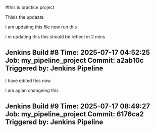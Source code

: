#this is practice project

Thisis the updaate

I am updating this file now run this 

I m updating this this should be reflect in 2 mins

Jenkins Build #8
Time: 2025-07-17 04:52:25
Job: my_pipeline_project
Commit: a2ab10c
Triggered by: Jenkins Pipeline
-------------------------------

I have edited this now 

I am agian changeing this 


Jenkins Build #9
Time: 2025-07-17 08:49:27
Job: my_pipeline_project
Commit: 6176ca2
Triggered by: Jenkins Pipeline
-------------------------------

